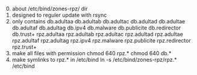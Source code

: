 0. about /etc/bind/zones-rpz/ dir
1. designed to reguler update with rsync
2. only contains
      db.adultaa db.adultab db.adultac db.adultad db.adultae db.adultaf db.adultag db.ipv4 db.malware db.publicite db.redirector db.trust+
      rpz.adultaa rpz.adultab rpz.adultac rpz.adultad rpz.adultae rpz.adultaf rpz.adultag rpz.ipv4 rpz.malware rpz.publicite rpz.redirector rpz.trust+
3. make all files with permission
      chmod 640 rpz.*
      chmod 640 db.*
4. make symlinks to rpz.* in /etc/bind
      ln -s /etc/bind/zones-rpz/rpz.* /etc/bind

